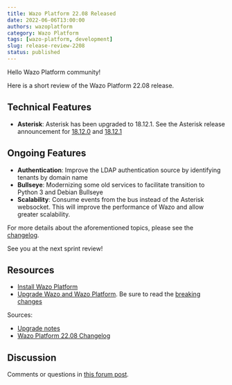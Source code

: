 ```yaml
---
title: Wazo Platform 22.08 Released
date: 2022-06-06T13:00:00
authors: wazoplatform
category: Wazo Platform
tags: [wazo-platform, development]
slug: release-review-2208
status: published
---
```


Hello Wazo Platform community!

Here is a short review of the Wazo Platform 22.08 release.

## Technical Features

- **Asterisk**: Asterisk has been upgraded to 18.12.1. See the Asterisk release announcement for [18.12.0](https://www.asterisk.org/asterisk-news/asterisk-18-12-1-now-available/) and [18.12.1](https://www.asterisk.org/asterisk-news/asterisk-18-12-1-now-available/)

## Ongoing Features

- **Authentication**: Improve the LDAP authentication source by identifying tenants by domain name
- **Bullseye**: Modernizing some old services to facilitate transition to Python 3 and Debian Bullseye
- **Scalability**: Consume events from the bus instead of the Asterisk websocket. This will improve the performance of Wazo and allow greater scalability.

For more details about the aforementioned topics, please see the [changelog](https://wazo-dev.atlassian.net/issues/?jql=project%3DWAZO%20AND%20fixVersion%3D22.08).

See you at the next sprint review!

<!-- truncate -->

## Resources

- [Install Wazo Platform](https://wazo-platform.org/use-cases)
- [Upgrade Wazo and Wazo Platform](/uc-doc/upgrade/). Be sure to read the
  [breaking changes](/uc-doc/upgrade/upgrade_notes#22-08)

Sources:

- [Upgrade notes](/uc-doc/upgrade/upgrade_notes#22-08)
- [Wazo Platform 22.08 Changelog](https://wazo-dev.atlassian.net/issues/?jql=project%3DWAZO%20AND%20fixVersion%3D22.08)

## Discussion

Comments or questions in
[this forum post](https://wazo-platform.discourse.group/t/blog-wazo-platform-22-08-released).
